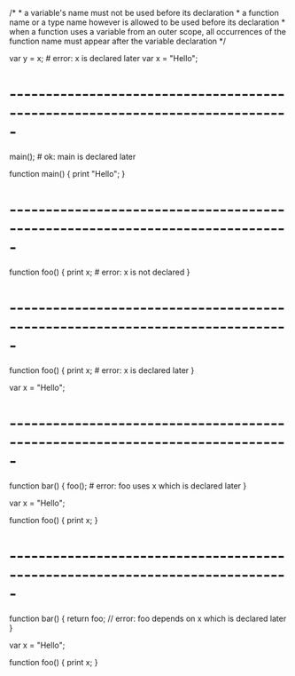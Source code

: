 /*
	* a variable's name must not be used before its declaration
	* a function name or a type name however is allowed to be used before its
	  declaration
	* when a function uses a variable from an outer scope, all occurrences of
	  the function name must appear after the variable declaration
*/

var y = x; # error: x is declared later
var x = "Hello";

# -----------------------------------------------------------------------------

main(); # ok: main is declared later

function main()
{
	print "Hello";
}

# -----------------------------------------------------------------------------

function foo()
{
	print x; # error: x is not declared
}

# -----------------------------------------------------------------------------

function foo()
{
	print x; # error: x is declared later
}

var x = "Hello";

# -----------------------------------------------------------------------------

function bar()
{
	foo(); # error: foo uses x which is declared later
}

var x = "Hello";

function foo()
{
	print x;
}

# -----------------------------------------------------------------------------

function bar()
{
	return foo; // error: foo depends on x which is declared later
}

var x = "Hello";

function foo()
{
	print x;
}
